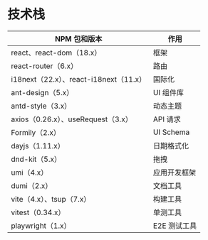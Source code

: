 # 技术栈

| NPM 包和版本                           | 作用         |
| -------------------------------------- | ------------ |
| react、react-dom（18.x）               | 框架         |
| react-router（6.x）                    | 路由         |
| i18next（22.x）、react-i18next（11.x） | 国际化       |
| ant-design（5.x）                      | UI 组件库    |
| antd-style（3.x）                      | 动态主题     |
| axios（0.26.x）、useRequest（3.x）     | API 请求     |
| Formily（2.x）                         | UI Schema    |
| dayjs（1.11.x）                        | 日期格式化   |
| dnd-kit（5.x）                         | 拖拽         |
| umi（4.x）                             | 应用开发框架 |
| dumi（2.x）                            | 文档工具     |
| vite（4.x）、tsup（7.x）               | 构建工具     |
| vitest（0.34.x）                       | 单测工具     |
| playwright（1.x）                      | E2E 测试工具 |
